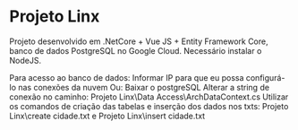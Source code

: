 ﻿# Projeto Linx

Projeto desenvolvido em .NetCore + Vue JS + Entity Framework Core, banco de dados PostgreSQL no Google Cloud.
Necessário instalar o NodeJS.

Para acesso ao banco de dados:
 Informar IP para que eu possa configurá-lo nas conexões da nuvem
Ou: 
 Baixar o postgreSQL
 Alterar a string de conexão no caminho: Projeto Linx\Data Access\ArchDataContext.cs
 Utilizar os comandos de criação das tabelas e inserção dos dados nos txts: Projeto Linx\create cidade.txt e Projeto Linx\insert cidade.txt
 

